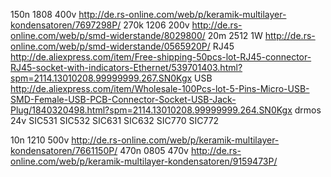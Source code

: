 150n 1808  400v http://de.rs-online.com/web/p/keramik-multilayer-kondensatoren/7697298P/
270k 1206  200v http://de.rs-online.com/web/p/smd-widerstande/8029800/
20m  2512  1W   http://de.rs-online.com/web/p/smd-widerstande/0565920P/
     RJ45       http://de.aliexpress.com/item/Free-shipping-50pcs-lot-RJ45-connector-RJ45-socket-with-indicators-Ethernet/539701403.html?spm=2114.13010208.99999999.267.SN0Kgx
     USB        http://de.aliexpress.com/item/Wholesale-100Pcs-lot-5-Pins-Micro-USB-SMD-Female-USB-PCB-Connector-Socket-USB-Jack-Plug/1840320498.html?spm=2114.13010208.99999999.264.SN0Kgx
     drmos 24v  SIC531 SIC532 SIC631 SIC632 SIC770 SIC772


























10n 1210 500v http://de.rs-online.com/web/p/keramik-multilayer-kondensatoren/7661150P/
470n 0805 470v http://de.rs-online.com/web/p/keramik-multilayer-kondensatoren/9159473P/
